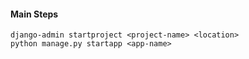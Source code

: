 #### Main Steps
```
django-admin startproject <project-name> <location>
python manage.py startapp <app-name>
```